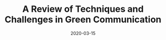 ---
title: "A Review of Techniques and Challenges in Green Communication"
collection: publications
category: conferences
permalink: /publication/2020-03-15-review-green-communication
excerpt: 'A review on green communication techniques and their challenges.'
date: 2020-03-15
venue: '2020 International Conference on Information Science and Communication Technology (ICISCT)'
paperurl: 'https://ieeexplore.ieee.org/document/9080018'
citation: 'Jamil, S., Fawad, F., Abbas, M. S., Umair, M., Hussain, Y. (2020). &quot;A Review of Techniques and Challenges in Green Communication.&quot; <i>2020 ICISCT</i>.'
---